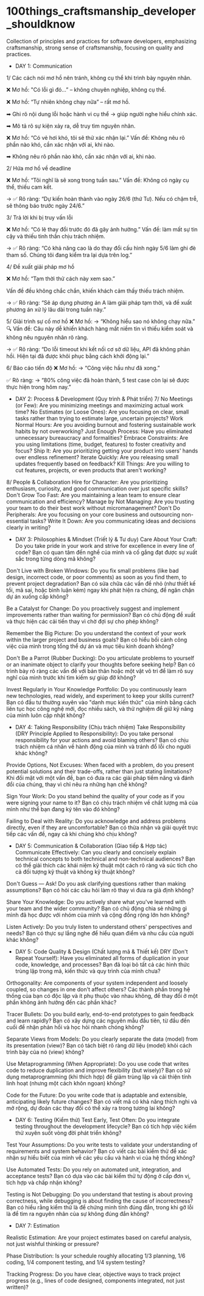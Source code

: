 # 100things_craftsmanship_developer_shouldknow
Collection of principles and practices for software developers, emphasizing craftsmanship, strong sense of craftsmanship, focusing on quality and practices. 

* DAY 1: Communication
  
1/ Các cách nói mơ hồ nên tránh, không cụ thể khi trình bày nguyên nhân.

❌ Mơ hồ: "Có lỗi gì đó...” – không chuyên nghiệp, không cụ thể.

❌ Mơ hồ: “Tự nhiên không chạy nữa” – rất mơ hồ.

➡ Ghi rõ nội dung lỗi hoặc hành vi cụ thể → giúp người nghe hiểu chính xác.

➡ Mô tả rõ sự kiện xảy ra, dễ truy tìm nguyên nhân.


❌ Mơ hồ: “Có vẻ hơi khó, tôi sẽ thử xác nhận lại.” Vấn đề: Không nêu rõ phần nào khó, cần xác nhận với ai, khi nào.

➡ Không nêu rõ phần nào khó, cần xác nhận với ai, khi nào.


2/ Hứa mơ hồ về deadline

❌ Mơ hồ: “Tôi nghĩ là sẽ xong trong tuần sau.” Vấn đề: Không có ngày cụ thể, thiếu cam kết.

→ ✅ Rõ ràng: “Dự kiến hoàn thành vào ngày 26/6 (thứ Tư). Nếu có chậm trễ, sẽ thông báo trước ngày 24/6.”


3/ Trả lời khi bị truy vấn lỗi

❌ Mơ hồ: “Có lẽ thay đổi trước đó đã gây ảnh hưởng.” Vấn đề: làm mất sự tin cậy và thiếu tinh thần chịu trách nhiệm.

→ ✅ Rõ ràng: “Có khả năng cao là do thay đổi cấu hình ngày 5/6 làm ghi đè tham số. Chúng tôi đang kiểm tra lại dựa trên log.”


4/ Đề xuất giải pháp mơ hồ

❌ Mơ hồ: “Tạm thời thử cách này xem sao.”

Vấn đề đều không chắc chắn, khiến khách cảm thấy thiếu trách nhiệm.

→ ✅ Rõ ràng: “Sẽ áp dụng phương án A làm giải pháp tạm thời, và đề xuất phương án xử lý lâu dài trong tuần này.”


5/ Giải trình sự cố mơ hồ
❌ Mơ hồ: → “Không hiểu sao nó không chạy nữa.” 
🔍 Vấn đề: Câu này dễ khiến khách hàng mất niềm tin vì thiếu kiểm soát và không nêu nguyên nhân rõ ràng.

→ ✅ Rõ ràng: “Do lỗi timeout khi kết nối cơ sở dữ liệu, API đã không phản hồi. Hiện tại đã được khôi phục bằng cách khởi động lại.”


6/ Báo cáo tiến độ
❌ Mơ hồ: → “Công việc hầu như đã xong.”

✅ Rõ ràng: → “80% công việc đã hoàn thành, 5 test case còn lại sẽ được thực hiện trong hôm nay.”


* DAY 2:  Process & Development (Quy trình & Phát triển)
7/ No Meetings (or Few): Are you minimizing meetings and maximizing actual work time?
No Estimates (or Loose Ones): Are you focusing on clear, small tasks rather than trying to estimate large, uncertain projects?
Work Normal Hours: Are you avoiding burnout and fostering sustainable work habits by not overworking?
Just Enough Process: Have you eliminated unnecessary bureaucracy and formalities?
Embrace Constraints: Are you using limitations (time, budget, features) to foster creativity and focus?
Ship It: Are you prioritizing getting your product into users' hands over endless refinement?
Iterate Quickly: Are you releasing small updates frequently based on feedback?
Kill Things: Are you willing to cut features, projects, or even products that aren't working?

8/ People & Collaboration
Hire for Character: Are you prioritizing enthusiasm, curiosity, and good communication over just specific skills?
Don't Grow Too Fast: Are you maintaining a lean team to ensure clear communication and efficiency?
Manage by Not Managing: Are you trusting your team to do their best work without micromanagement?
Don't Do Peripherals: Are you focusing on your core business and outsourcing non-essential tasks?
Write It Down: Are you communicating ideas and decisions clearly in writing?


* DAY 3: Philosophies & Mindset (Triết lý & Tư duy)
Care About Your Craft: Do you take pride in your work and strive for excellence in every line of code?
Bạn có quan tâm đến nghề của mình và cố gắng đạt được sự xuất sắc trong từng dòng mã không?


Don't Live with Broken Windows: Do you fix small problems (like bad design, incorrect code, or poor comments) as soon as you find them, to prevent project degradation?
Bạn có sửa chữa các vấn đề nhỏ (như thiết kế tồi, mã sai, hoặc bình luận kém) ngay khi phát hiện ra chúng, để ngăn chặn dự án xuống cấp không?


Be a Catalyst for Change: Do you proactively suggest and implement improvements rather than waiting for permission?
Bạn có chủ động đề xuất và thực hiện các cải tiến thay vì chờ đợi sự cho phép không?


Remember the Big Picture: Do you understand the context of your work within the larger project and business goals?
Bạn có hiểu bối cảnh công việc của mình trong tổng thể dự án và mục tiêu kinh doanh không?


Don't Be a Parrot (Rubber Ducking): Do you articulate problems to yourself or an inanimate object to clarify your thoughts before seeking help?
Bạn có trình bày rõ ràng các vấn đề với bản thân hoặc một vật vô tri để làm rõ suy nghĩ của mình trước khi tìm kiếm sự giúp đỡ không?


Invest Regularly in Your Knowledge Portfolio: Do you continuously learn new technologies, read widely, and experiment to keep your skills current?
Bạn có đầu tư thường xuyên vào "danh mục kiến thức" của mình bằng cách liên tục học công nghệ mới, đọc nhiều sách, và thử nghiệm để giữ kỹ năng của mình luôn cập nhật không?


* DAY 4: Taking Responsibility (Chịu trách nhiệm)
Take Responsibility (DRY Principle Applied to Responsibility): Do you take personal responsibility for your actions and avoid blaming others?
Bạn có chịu trách nhiệm cá nhân về hành động của mình và tránh đổ lỗi cho người khác không?


Provide Options, Not Excuses: When faced with a problem, do you present potential solutions and their trade-offs, rather than just stating limitations?
Khi đối mặt với một vấn đề, bạn có đưa ra các giải pháp tiềm năng và đánh đổi của chúng, thay vì chỉ nêu ra những hạn chế không?


Sign Your Work: Do you stand behind the quality of your code as if you were signing your name to it?
Bạn có chịu trách nhiệm về chất lượng mã của mình như thể bạn đang ký tên vào đó không?


Failing to Deal with Reality: Do you acknowledge and address problems directly, even if they are uncomfortable?
Bạn có thừa nhận và giải quyết trực tiếp các vấn đề, ngay cả khi chúng khó chịu không?


* DAY 5: Communication & Collaboration (Giao tiếp & Hợp tác)
Communicate Effectively: Can you clearly and concisely explain technical concepts to both technical and non-technical audiences?
Bạn có thể giải thích các khái niệm kỹ thuật một cách rõ ràng và súc tích cho cả đối tượng kỹ thuật và không kỹ thuật không?


Don't Guess — Ask! Do you ask clarifying questions rather than making assumptions?
Bạn có hỏi các câu hỏi làm rõ thay vì đưa ra giả định không?


Share Your Knowledge: Do you actively share what you've learned with your team and the wider community?
Bạn có chủ động chia sẻ những gì mình đã học được với nhóm của mình và cộng đồng rộng lớn hơn không?


Listen Actively: Do you truly listen to understand others' perspectives and needs?
Bạn có thực sự lắng nghe để hiểu quan điểm và nhu cầu của người khác không?


* DAY 5: Code Quality & Design (Chất lượng mã & Thiết kế)
DRY (Don't Repeat Yourself): Have you eliminated all forms of duplication in your code, knowledge, and processes?
Bạn đã loại bỏ tất cả các hình thức trùng lặp trong mã, kiến thức và quy trình của mình chưa?


Orthogonality: Are components of your system independent and loosely coupled, so changes in one don't affect others?
Các thành phần trong hệ thống của bạn có độc lập và ít phụ thuộc vào nhau không, để thay đổi ở một phần không ảnh hưởng đến các phần khác?


Tracer Bullets: Do you build early, end-to-end prototypes to gain feedback and learn rapidly?
Bạn có xây dựng các nguyên mẫu đầu tiên, từ đầu đến cuối để nhận phản hồi và học hỏi nhanh chóng không?


Separate Views from Models: Do you clearly separate the data (model) from its presentation (view)?
Bạn có tách biệt rõ ràng dữ liệu (model) khỏi cách trình bày của nó (view) không?


Use Metaprogramming (When Appropriate): Do you use code that writes code to reduce duplication and improve flexibility (but wisely)?
Bạn có sử dụng metaprogramming (khi thích hợp) để giảm trùng lặp và cải thiện tính linh hoạt (nhưng một cách khôn ngoan) không?


Code for the Future: Do you write code that is adaptable and extensible, anticipating likely future changes?
Bạn có viết mã có khả năng thích nghi và mở rộng, dự đoán các thay đổi có thể xảy ra trong tương lai không?


* DAY 6: Testing (Kiểm thử)
Test Early, Test Often: Do you integrate testing throughout the development lifecycle?
Bạn có tích hợp việc kiểm thử xuyên suốt vòng đời phát triển không?


Test Your Assumptions: Do you write tests to validate your understanding of requirements and system behavior?
Bạn có viết các bài kiểm thử để xác nhận sự hiểu biết của mình về các yêu cầu và hành vi của hệ thống không?


Use Automated Tests: Do you rely on automated unit, integration, and acceptance tests?
Bạn có dựa vào các bài kiểm thử tự động ở cấp đơn vị, tích hợp và chấp nhận không?


Testing is Not Debugging: Do you understand that testing is about proving correctness, while debugging is about finding the cause of incorrectness?
Bạn có hiểu rằng kiểm thử là để chứng minh tính đúng đắn, trong khi gỡ lỗi là để tìm ra nguyên nhân của sự không đúng đắn không?


* DAY 7: Estimation

Realistic Estimation: Are your project estimates based on careful analysis, not just wishful thinking or pressure?

Phase Distribution: Is your schedule roughly allocating 1/3 planning, 1/6 coding, 1/4 component testing, and 1/4 system testing?

Tracking Progress: Do you have clear, objective ways to track project progress (e.g., lines of code designed, components integrated, not just written)?
